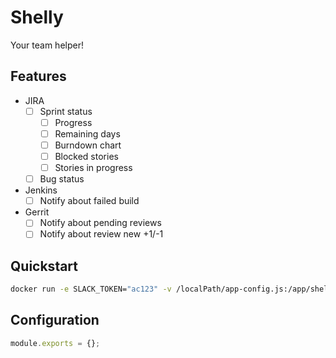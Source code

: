 # Shelly

Your team helper!

## Features

- JIRA
  - [ ] Sprint status
    - [ ] Progress
    - [ ] Remaining days
    - [ ] Burndown chart
    - [ ] Blocked stories
    - [ ] Stories in progress
  - [ ] Bug status
- Jenkins
  - [ ] Notify about failed build
- Gerrit
  - [ ] Notify about pending reviews
  - [ ] Notify about review new +1/-1

## Quickstart

```bash
docker run -e SLACK_TOKEN="ac123" -v /localPath/app-config.js:/app/shelly-config.js fylmtm/shelly:0.1.2
```

## Configuration

```javascript
module.exports = {};
```
